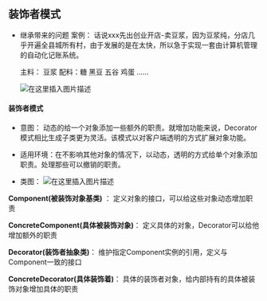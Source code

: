 ## 装饰者模式

-  继承带来的问题
   案例： 话说xxx先出创业开店-卖豆浆，因为豆浆纯，分店几乎开遍全县城所有村，由于发展的是在太快，所以急于实现一套由计算机管理的自动化记账系统。
   
   主料： 豆浆
   配料：糖  黑豆   五谷  鸡蛋   ......
   
   
   ![在这里插入图片描述](https://img-blog.csdnimg.cn/20210516231731898.png?x-oss-process=image/watermark,type_ZmFuZ3poZW5naGVpdGk,shadow_10,text_aHR0cHM6Ly9ibG9nLmNzZG4ubmV0L3FxXzQzMDcyMzk5,size_16,color_FFFFFF,t_70) 
   
   
#### 装饰者模式

- 意图： 动态的给一个对象添加一些额外的职责。就增加功能来说，Decorator模式相比生成子类更为灵活。该模式以对客户端透明的方式扩展对象功能。

- 适用环境：在不影响其他对象的情况下，以动态，透明的方式给单个对象添加职责。处理那些可以撤销的职责。

- 类图： 
![在这里插入图片描述](https://img-blog.csdnimg.cn/20210516232718301.png?x-oss-process=image/watermark,type_ZmFuZ3poZW5naGVpdGk,shadow_10,text_aHR0cHM6Ly9ibG9nLmNzZG4ubmV0L3FxXzQzMDcyMzk5,size_16,color_FFFFFF,t_70)

**Component(被装饰对象基类)** ：
定义对象的接口，可以给这些对象动态增加职责

**ConcreteComponent(具体被装饰对象)**：
定义具体的对象，Decorator可以给他增加额外的职责

**Decorator(装饰者抽象类)**：
维护指定Component实例的引用，定义与Component一致的接口

**ConcreteDecorator(具体装饰着)**：
具体的装饰者对象，给内部持有的具体被装饰对象增加具体的职责

 